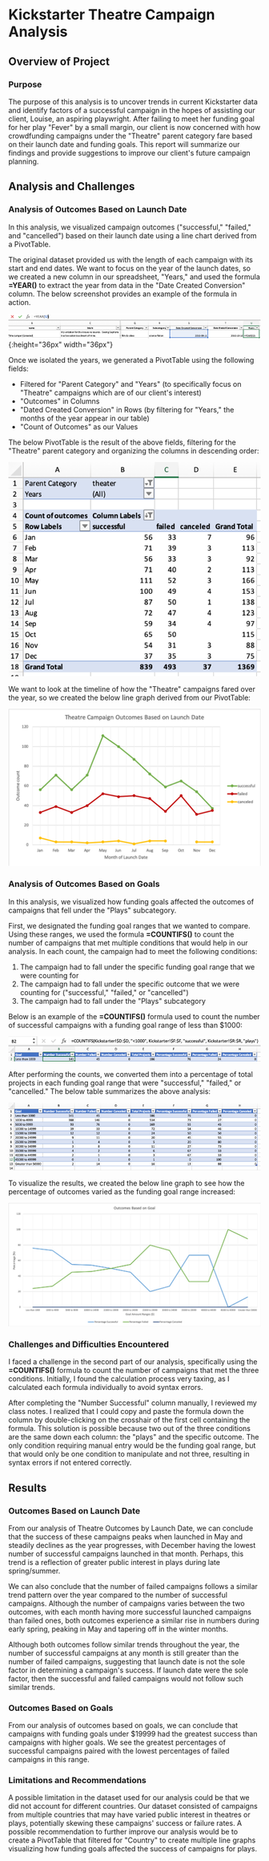 # Kickstarter Theatre Campaign Analysis 

## Overview of Project

### Purpose

The purpose of this analysis is to uncover trends in current Kickstarter data and identify factors of a successful campaign in the hopes of assisting our client, Louise, an aspiring playwright. After failing to meet her funding goal for her play "Fever" by a small margin, our client is now concerned with how crowdfunding campaigns under the "Theatre" parent category fare based on their launch date and funding goals. This report will summarize our findings and provide suggestions to improve our client's future campaign planning. 

## Analysis and Challenges

### Analysis of Outcomes Based on Launch Date

In this analysis, we visualized campaign outcomes ("successful," "failed," and "cancelled") based on their launch date using a line chart derived from a PivotTable. 

The original dataset provided us with the length of each campaign with its start and end dates. We want to focus on the year of the launch dates, so we created a new column in our spreadsheet, "Years," and used the formula **=YEAR()** to extract the year from data in the "Date Created Conversion" column. The below screenshot provides an example of the formula in action. 

![YEAR](images/YEAR.png){:height="36px" width="36px"}

Once we isolated the years, we generated a PivotTable using the following fields:

- Filtered for "Parent Category" and "Years" (to specifically focus on "Theatre" campaigns which are of our client's interest)
- "Outcomes" in Columns
- "Dated Created Conversion" in Rows (by filtering for "Years," the months of the year appear in our table)
- "Count of Outcomes" as our Values

The below PivotTable is the result of the above fields, filtering for the "Theatre" parent category and organizing the columns in descending order:

![LaunchDate_PivotTable](images/LaunchDate_PivotTable.png)

We want to look at the timeline of how the "Theatre" campaigns fared over the year, so we created the below line graph derived from our PivotTable:

![Theatre_Outcomes_vs_Launch](images/Theatre_Outcomes_vs_Launch.png)

### Analysis of Outcomes Based on Goals

In this analysis, we visualized how funding goals affected the outcomes of campaigns that fell under the "Plays" subcategory. 

First, we designated the funding goal ranges that we wanted to compare. Using these ranges, we used the formula **=COUNTIFS()** to count the number of campaigns that met multiple conditions that would help in our analysis. In each count, the campaign had to meet the following conditions:

1. The campaign had to fall under the specific funding goal range that we were counting for
2. The campaign had to fall under the specific outcome that we were counting for ("successful," "failed," or "cancelled")
3. The campaign had to fall under the "Plays" subcategory

Below is an example of the **=COUNTIFS()** formula used to count the number of successful campaigns with a funding goal range of less than $1000:

![COUNTIFS](images/COUNTIFS.png)

After performing the counts, we converted them into a percentage of total projects in each funding goal range that were "successful," "failed," or "cancelled." The below table summarizes the above analysis:

![OutcomesCount](images/OutcomesCount.png)

To visualize the results, we created the below line graph to see how the percentage of outcomes varied as the funding goal range increased:

![Outcomes_vs_Goals](images/Outcomes_vs_Goals.png)

### Challenges and Difficulties Encountered

I faced a challenge in the second part of our analysis, specifically using the **=COUNTIFS()** formula to count the number of campaigns that met the three conditions. Initially, I found the calculation process very taxing, as I calculated each formula individually to avoid syntax errors. 

After completing the "Number Successful" column manually, I reviewed my class notes. I realized that I could copy and paste the formula down the column by double-clicking on the crosshair of the first cell containing the formula. This solution is possible because two out of the three conditions are the same down each column: the "plays" and the specific outcome. The only condition requiring manual entry would be the funding goal range, but that would only be one condition to manipulate and not three, resulting in syntax errors if not entered correctly.


## Results

### Outcomes Based on Launch Date

From our analysis of Theatre Outcomes by Launch Date, we can conclude that the success of these campaigns peaks when launched in May and steadily declines as the year progresses, with December having the lowest number of successful campaigns launched in that month. Perhaps, this trend is a reflection of greater public interest in plays during late spring/summer. 

We can also conclude that the number of failed campaigns follows a similar trend pattern over the year compared to the number of successful campaigns. Although the number of campaigns varies between the two outcomes, with each month having more successful launched campaigns than failed ones, both outcomes experience a similar rise in numbers during early spring, peaking in May and tapering off in the winter months. 

Although both outcomes follow similar trends throughout the year, the number of successful campaigns at any month is still greater than the number of failed campaigns, suggesting that launch date is not the sole factor in determining a campaign's success. If launch date were the sole factor, then the successful and failed campaigns would not follow such similar trends. 

### Outcomes Based on Goals

From our analysis of outcomes based on goals, we can conclude that campaigns with funding goals under $19999 had the greatest success than campaigns with higher goals. We see the greatest percentages of successful campaigns paired with the lowest percentages of failed campaigns in this range. 

### Limitations and Recommendations

A possible limitation in the dataset used for our analysis could be that we did not account for different countries. Our dataset consisted of campaigns from multiple countries that may have varied public interest in theatres or plays, potentially skewing these campaigns' success or failure rates. A possible recommendation to further improve our analysis would be to create a PivotTable that filtered for "Country" to create multiple line graphs visualizing how funding goals affected the success of campaigns for plays.

